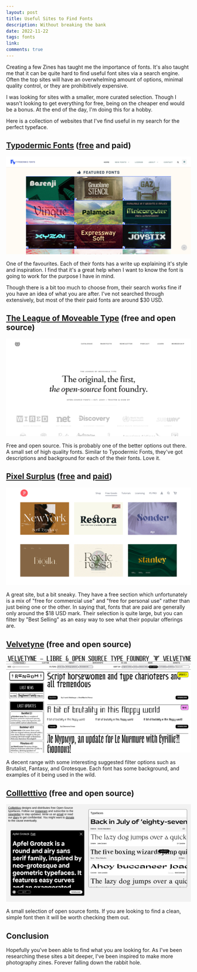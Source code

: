```yaml
---
layout: post
title: Useful Sites to Find Fonts
description: Without breaking the bank
date: 2022-11-22
tags: fonts
link: 
comments: true
---
```


Creating a few Zines has taught me the importance of fonts.
It's also taught me that it can be quite hard to find useful font sites via a search engine.
Often the top sites will have an overwhelming amount of options, minimal quality control, or they are prohibitively expensive.

I was looking for sites with a smaller, more curated selection.
Though I wasn't looking to get everything for free, being on the cheaper end would be a bonus.
At the end of the day, I'm doing this for a hobby.

Here is a collection of websites that I've find useful in my search for the perfect typeface.

## [Typodermic Fonts](https://typodermicfonts.com/) ([free](https://typodermicfonts.com/some-free/) and paid)

<a href="../assets/images/useful-sites-for-fonts/typodermic.png">
  <img src="../assets/images/useful-sites-for-fonts/typodermic.png" />
</a>

One of the favourites.
Each of their fonts has a write up explaining it's style and inspiration.
I find that it's a great help when I want to know the font is going to work for the purpose I have in mind. 

Though there is a bit too much to choose from, their search works fine if you have an idea of what you are after.
I've not searched through extensively, but most of the their paid fonts are around $30 USD.

## [The League of Moveable Type](https://www.theleagueofmoveabletype.com/) (free and open source)

<a href="../assets/images/useful-sites-for-fonts/the-league-of-moveable-type.png">
  <img src="../assets/images/useful-sites-for-fonts/the-league-of-moveable-type.png" />
</a>

Free and open source.
This is probably one of the better options out there.
A small set of high quality fonts.
Similar to Typodermic Fonts, they've got descriptions and background for each of the their fonts.
Love it.

## [Pixel Surplus](https://pixelsurplus.com/) ([free](https://pixelsurplus.com/collections/free-fonts) and [paid](https://pixelsurplus.com/collections/fonts))

<a href="../assets/images/useful-sites-for-fonts/pixel-surplus.png">
  <img src="../assets/images/useful-sites-for-fonts/pixel-surplus.png" />
</a>

A great site, but a bit sneaky.
They have a free section which unfortunately is a mix of "free for commercial use" and "free for personal use" rather than just being one or the other.
In saying that, fonts that are paid are generally only around the $18 USD mark.
Their selection is quite large, but you can filter by "Best Selling" as an easy way to see what their popular offerings are.

## [Velvetyne](https://www.velvetyne.fr/fonts/backout/) (free and open source)

<a href="../assets/images/useful-sites-for-fonts/velvetyne.png">
  <img src="../assets/images/useful-sites-for-fonts/velvetyne.png" />
</a>

A decent range with some interesting suggested filter options such as Brutalist, Fantasy, and Grotesque.
Each font has some background, and examples of it being used in the wild.

## [Collletttivo](http://collletttivo.it/) (free and open source)

<a href="../assets/images/useful-sites-for-fonts/collletttivo.png">
  <img src="../assets/images/useful-sites-for-fonts/collletttivo.png" />
</a>

A small selection of open source fonts.
If you are looking to find a clean, simple font then it will be worth checking them out.

## Conclusion

Hopefully you've been able to find what you are looking for.
As I've been researching these sites a bit deeper, I've been inspired to make more photography zines.
Forever falling down the rabbit hole.
